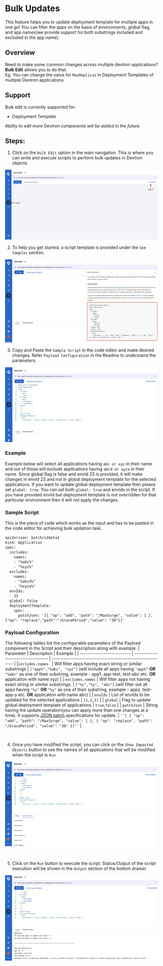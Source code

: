 # Bulk Updates
This feature helps you to update deployment template for multiple apps in one go! You can filter the apps on the basis of environments, global flag, and app names(we provide support for both substrings included and excluded in the app name).

## Overview

Need to make some common changes across multiple devtron applications?
**Bulk Edit** allows you to do that.<br>
Eg. You can change the value for `MaxReplicas` in Deployment Templates of multiple Devtron applications.

## Support
Bulk edit is currently supported for:
 - Deployment Template

_Ability to edit more Devtron components will be added in the future._

## Steps:

1. Click on the `Bulk Edit` option in the main navigation. This is where you can write and execute scripts to perform bulk updates in Devtron objects.
 
![](../.gitbook/assets/bulk-update-empty.png)
<br>

2. To help you get started, a script template is provided under the `See Samples` section.

![](../.gitbook/assets/bulk-update-sample.png)
<br>

3. Copy and Paste the `Sample Script` in the code editor and make desired changes. Refer `Payload Configuration` in the Readme to understand the parameters.


![](../.gitbook/assets/bulk-update-editor.png)

### Example
Example below will select all applications having `abc or xyz` in their name and out of those will exclude applications having `abcd or xyza` in their name. Since global flag is false and envId 23 is provided, it will make changes in envId 23 and not in global deployment template for the selected applications.
If you want to update global deployment template then please set `global: true`. You can set both `global: true` and envIds in the script. If you have provided envId but deployment template is not overridden for that particular environment then it will not apply the changes.



### Sample Script

This is the piece of code which works as the input and has to be pasted in the code editor for achieving bulk updation
task.

```
apiVersion: batch/v1beta1
kind: Application
spec:
  includes:
    names:
    - "%abc%"
    - "%xyz%"
  excludes:
    names:
    - "%abcd%"
    - "%xyza%"
  envIds:
  - 23
  global: false
  deploymentTemplate:
    spec:
      patchJson: '[{ "op": "add", "path": "/MaxSurge", "value": 1 },{"op": "replace","path":"/GracePeriod","value": "30"}]'
```


### Payload Configuration
The following tables list the configurable parameters of the Payload component in the Script and their description along with example.
| Parameter                      | Description                        | Example                                                    |
| -------------------------- | ---------------------------------- | ---------------------------------------------------------- |
|`includes.names `        | Will filter apps having exact string or similar substrings                 | `["app%","%abc", "xyz"]` (will include all apps having `"app%"` **OR** `"%abc"` as one of their substring, example - app1, app-test, test-abc etc. **OR** application with name xyz)    |
| `excludes.names`          | Will filter apps not having exact string or similar substrings.              | `["%z","%y", "abc"]`       (will filter out all apps having `"%z"` **OR** `"%y"` as one of their substring, example - appz, test-app-y etc. **OR** application with name abc)                                        |
| `envIds`       | List of envIds to be updated for the selected applications           | `[1,2,3]`                                                   |
| `global`       | Flag to update global deployment template of applications            | `true`,`false`                                                        |
| `patchJson`      | String having the update operation(you can apply more than one changes at a time). It supports [JSON patch ](http://jsonpatch.com/) specifications for update. | `''[ { "op": "add", "path": "/MaxSurge", "value": 1 }, { "op": "replace", "path": "/GracePeriod", "value": "30" }]''` |



<br>


4. Once you have modified the script, you can click on the `Show Impacted Objects` button to see the names of all applications that will be modified when the script is `Run`.


![](../.gitbook/assets/bulk-update-impacted.png)

<br>

5. Click on the `Run` button to execute the script. Status/Output of the script execution will be shown in the `Output` section of the bottom drawer.


![](../.gitbook/assets/bulk-update-message.png)
<br>



